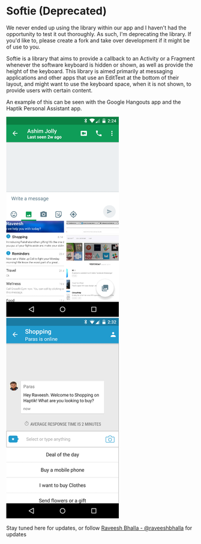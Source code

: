 # Softie (Deprecated)

We never ended up using the library within our app and I haven't had the opportunity to test it out thoroughly. As such, I'm deprecating the library. If you'd like to, please create a fork and take over development if it might be of use to you.

Softie is a library that aims to provide a callback to an Activity or a Fragment whenever the software keyboard is hidden or shown, as well as provide the height of the keyboard. This library is aimed primarily at messaging applications and other apps that use an EditText at the bottom of their layout, and might want to use the keyboard space, when it is not shown, to provide users with certain content.

An example of this can be seen with the Google Hangouts app and the Haptik Personal Assistant app.

<img src="/images/hangouts.png" alt="Google Hangouts" width="300px"/> <img src="/images/haptik.png" alt="Haptik" width="300px"/>

Stay tuned here for updates, or follow [Raveesh Bhalla - @raveeshbhalla](https://twitter.com/raveeshbhalla) for updates

